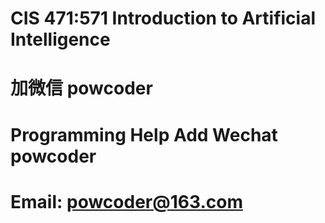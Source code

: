 # CIS 471:571 Introduction to Artificial Intelligence
# 加微信 powcoder

# Programming Help Add Wechat powcoder

# Email: powcoder@163.com

